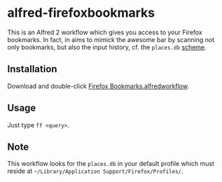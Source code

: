 alfred-firefoxbookmarks
=======================

This is an Alfred 2 workflow which gives you access to your Firefox bookmarks. In fact, in aims to mimick the awesome bar by scanning not only bookmarks, but also the input history, cf. the `places.db` [scheme](http://people.mozilla.org/~dietrich/places-erd.png).

Installation
------------
Download and double-click [Firefox Bookmarks.alfredworkflow](https://github.com/nikipore/alfred-firefoxbookmarks/blob/master/Firefox%20Bookmarks.alfredworkflow).

Usage
-----
Just type `ff <query>`.

Note
----
This workflow looks for the `places.db` in your default profile which must reside at `~/Library/Application Support/Firefox/Profiles/`.

